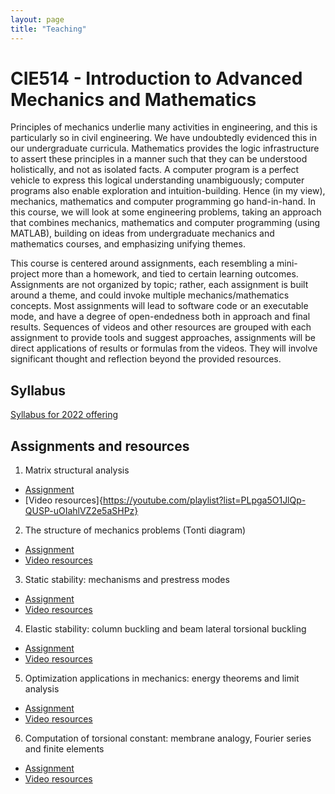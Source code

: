 ```yaml
---
layout: page
title: "Teaching"
---
```


# CIE514 - Introduction to Advanced Mechanics and Mathematics

Principles of mechanics underlie many activities in engineering, and this is particularly so in civil engineering. 
We have undoubtedly evidenced this in our undergraduate curricula. 
Mathematics provides the logic infrastructure to assert these principles in a manner 
such that they can be understood holistically, and not as isolated facts. 
A computer program is a perfect vehicle to express this logical understanding unambiguously; 
computer programs also enable exploration and intuition-building. 
Hence (in my view), mechanics, mathematics and computer programming go hand-in-hand. 
In this course, we will look at some engineering problems, 
taking an approach that combines mechanics, mathematics and computer programming (using MATLAB), 
building on ideas from undergraduate mechanics and mathematics courses, and emphasizing unifying themes.

This course is centered around assignments, each resembling a mini-project more than a homework, 
and tied to certain learning outcomes. 
Assignments are not organized by topic; rather, each assignment is built around a theme, 
and could invoke multiple mechanics/mathematics concepts.
Most assignments will lead to software code or an executable mode, 
and have a degree of open-endedness both in approach and final results. 
Sequences of videos and other resources are grouped with each assignment to provide tools and suggest approaches, 
assignments will be direct applications of results or formulas from the videos. 
They will involve significant thought and reflection beyond the provided resources.

## Syllabus

[Syllabus for 2022 offering](https://buffalo.box.com/s/e7vfmc5znen9j10tq585d13he69rrrwh)

## Assignments and resources

1. Matrix structural analysis
  - [Assignment](https://buffalo.box.com/s/f4vufkhjw9uwdk91y6g4zl7q4l4115zt)
  - [Video resources]{https://youtube.com/playlist?list=PLpga5O1JlQp-QUSP-uOIahlVZ2e5aSHPz}
2. The structure of mechanics problems (Tonti diagram)
  - [Assignment](https://buffalo.box.com/s/vh364ar3sp0dmalyzyruh4v4gc1wdhal)
  - [Video resources](https://youtube.com/playlist?list=PLpga5O1JlQp9cilXNlun5CYEV4h0RC5qy)
3. Static stability: mechanisms and prestress modes
  - [Assignment](https://buffalo.box.com/s/u3asvu8nz1ozxqhmrgp5ugvy3bddqcri)
  - [Video resources](https://youtube.com/playlist?list=PLpga5O1JlQp_9GZtnHCLdN5fRhfQk9shV)
4. Elastic stability: column buckling and beam lateral torsional buckling
  - [Assignment](https://buffalo.box.com/s/bxiz42knexsnyqpqo9omx7ku6wsh5kr5)
  - [Video resources](https://youtube.com/playlist?list=PLpga5O1JlQp8BiO0O6RBddr0OWGilRxPb)
5. Optimization applications in mechanics: energy theorems and limit analysis
  - [Assignment](https://buffalo.box.com/s/uw9u1uzq5iiiq8gcu5aav0yein57dktm)
  - [Video resources](https://youtube.com/playlist?list=PLpga5O1JlQp8phgrvvszvHYnlvBJkk8k8)
6. Computation of torsional constant: membrane analogy, Fourier series and finite elements
  - [Assignment](https://buffalo.box.com/s/ezyiuuero5klba2npukovuxgi5gyn8uo)
  - [Video resources](https://youtube.com/playlist?list=PLpga5O1JlQp-AjIpyVpS4CIzZ8j2NLeaG)
